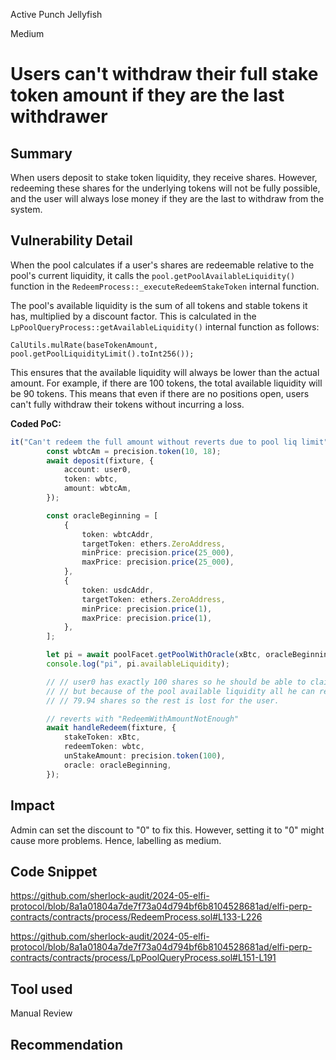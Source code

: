 Active Punch Jellyfish

Medium

# Users can't withdraw their full stake token amount if they are the last withdrawer

## Summary
When users deposit to stake token liquidity, they receive shares. However, redeeming these shares for the underlying tokens will not be fully possible, and the user will always lose money if they are the last to withdraw from the system.
## Vulnerability Detail
When the pool calculates if a user's shares are redeemable relative to the pool's current liquidity, it calls the `pool.getPoolAvailableLiquidity()` function in the `RedeemProcess::_executeRedeemStakeToken` internal function.

The pool's available liquidity is the sum of all tokens and stable tokens it has, multiplied by a discount factor. This is calculated in the `LpPoolQueryProcess::getAvailableLiquidity()` internal function as follows:
```solidity
CalUtils.mulRate(baseTokenAmount, pool.getPoolLiquidityLimit().toInt256());
```

This ensures that the available liquidity will always be lower than the actual amount. For example, if there are 100 tokens, the total available liquidity will be 90 tokens. This means that even if there are no positions open, users can't fully withdraw their tokens without incurring a loss.

**Coded PoC:**
```typescript
it("Can't redeem the full amount without reverts due to pool liq limit", async function () {
		const wbtcAm = precision.token(10, 18);
		await deposit(fixture, {
			account: user0,
			token: wbtc,
			amount: wbtcAm,
		});

		const oracleBeginning = [
			{
				token: wbtcAddr,
				targetToken: ethers.ZeroAddress,
				minPrice: precision.price(25_000),
				maxPrice: precision.price(25_000),
			},
			{
				token: usdcAddr,
				targetToken: ethers.ZeroAddress,
				minPrice: precision.price(1),
				maxPrice: precision.price(1),
			},
		];

		let pi = await poolFacet.getPoolWithOracle(xBtc, oracleBeginning);
		console.log("pi", pi.availableLiquidity);

		// // user0 has exactly 100 shares so he should be able to claim it back
		// // but because of the pool available liquidity all he can redeem back is
		// // 79.94 shares so the rest is lost for the user.

		// reverts with "RedeemWithAmountNotEnough"
		await handleRedeem(fixture, {
			stakeToken: xBtc,
			redeemToken: wbtc,
			unStakeAmount: precision.token(100),
			oracle: oracleBeginning,
		});
```
## Impact
Admin can set the discount to "0" to fix this. However, setting it to "0" might cause more problems. Hence, labelling as medium.
## Code Snippet
https://github.com/sherlock-audit/2024-05-elfi-protocol/blob/8a1a01804a7de7f73a04d794bf6b8104528681ad/elfi-perp-contracts/contracts/process/RedeemProcess.sol#L133-L226

https://github.com/sherlock-audit/2024-05-elfi-protocol/blob/8a1a01804a7de7f73a04d794bf6b8104528681ad/elfi-perp-contracts/contracts/process/LpPoolQueryProcess.sol#L151-L191
## Tool used

Manual Review

## Recommendation
